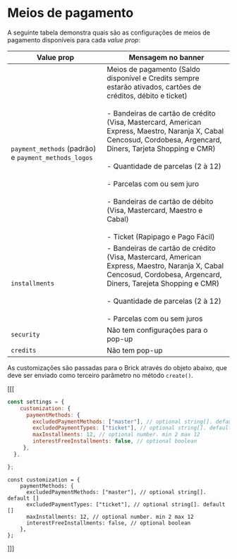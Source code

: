 # Meios de pagamento

A seguinte tabela demonstra quais são as configurações de meios de pagamento disponíveis para cada _value prop_:

| Value prop | Mensagem no banner |
|---|---|
|`payment_methods` (padrão) e `payment_methods_logos`|Meios de pagamento (Saldo disponível e Credits sempre estarão ativados, cartões de créditos, débito e ticket) <br/><br/> - Bandeiras de cartão de crédito (Visa, Mastercard, American Express, Maestro, Naranja X, Cabal Cencosud, Cordobesa, Argencard, Diners, Tarjeta Shopping e CMR) <br/><br/> - Quantidade de parcelas (2 à 12) <br/><br/> - Parcelas com ou sem juro <br/><br/> - Bandeiras de cartão de débito (Visa, Mastercard, Maestro e Cabal) <br/><br/> - Ticket (Rapipago e Pago Fácil)|
|`installments`| - Bandeiras de cartão de crédito (Visa, Mastercard, American Express, Maestro, Naranja X, Cabal Cencosud, Cordobesa, Argencard, Diners, Tarejeta Shopping e CMR) <br/><br/> - Quantidade de parcelas (2 à 12) <br/><br/> - Parcelas com ou sem juros|
|`security`|Não tem configurações para o pop-up|
|`credits`|Não tem pop-up|

As customizações são passadas para o Brick através do objeto abaixo, que deve ser enviado como terceiro parâmetro no método `create()`.

[[[
```javascript
const settings = {
    customization: {
      paymentMethods: {
        excludedPaymentMethods: ["master"], // optional string[]. default []. options ["master", "visa", "amex", "naranja", "maestro", "cabal", "cencosud", "cordobesa", "argencard", "diners", "tarshop", "cmr", "rapipago", "pagofacil", "mercadopago"]
        excludedPaymentTypes: ["ticket"], // optional string[]. default []. options ["credit_card", "debit_card", "ticket", "account_money", "mercado_credito"]
        maxInstallments: 12, // optional number. min 2 max 12
        interestFreeInstallments: false, // optional boolean
     },
  },

};
```
```react-jsx
const customization = {
    paymentMethods: {
      excludedPaymentMethods: ["master"], // optional string[]. default []
      excludedPaymentTypes: ["ticket"], // optional string[]. default []
      maxInstallments: 12, // optional number. min 2 max 12
      interestFreeInstallments: false, // optional boolean
    },
};
```
]]]